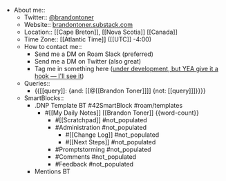 - About me::
    - Twitter:: [@brandontoner](https://twitter.com/brandontoner)
    - Website:: [brandontoner.substack.com](https://t.co/PQwCMbPZwT?amp=1)
    - Location:: [[Cape Breton]], [[Nova Scotia]] [[Canada]]
    - Time Zone:: [[Atlantic Time]] ([[UTC]] -4:00)
    - How to contact me:: 
        - Send me a DM on Roam Slack (preferred)
        - Send me a DM on Twitter (also great)
        - Tag me in something here ([under development, but YEA give it a hook — I'll see it]([[Chat]]))
    - Queries::
        - {{[[query]]: {and: [[@[[Brandon Toner]]]] {not: [[query]]]}}}}
    - SmartBlocks::
        - .DNP Template BT #42SmartBlock #roam/templates 
            - #[[My Daily Notes]] [[Brandon Toner]] {{word-count}}
                - #[[Scratchpad]] #not_populated
                - #Administration #not_populated
                    - #[[Change Log]] #not_populated
                    - #[[Next Steps]] #not_populated
                - #Promptstorming #not_populated
                - #Comments #not_populated
                - #Feedback  #not_populated
        - Mentions BT

